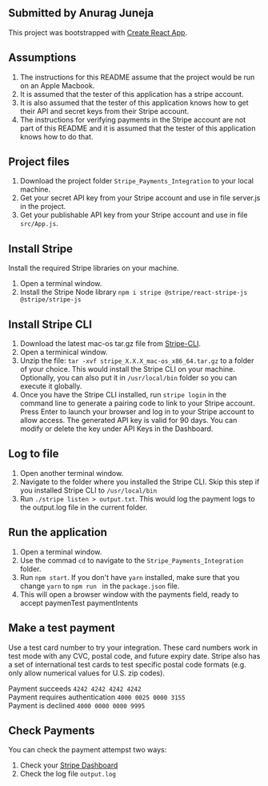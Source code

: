 ## Submitted by Anurag Juneja

This project was bootstrapped with [Create React App](https://github.com/facebook/create-react-app). 

## Assumptions

1. The instructions for this README assume that the project would be run on an Apple Macbook.
2. It is assumed that the tester of this application has a stripe account.
3. It is also assumed that the tester of this application knows how to get their API and secret keys from their Stripe account.
4. The instructions for verifying payments in the Stripe account are not part of this README and it is assumed that the tester of this application knows how to do that.


## Project files

1. Download the project folder `Stripe_Payments_Integration` to your local machine. 
2. Get your secret API key from your Stripe account and use in file server.js in the project.
3. Get your publishable API key from your Stripe account and use in file `src/App.js`.

## Install Stripe
Install the required Stripe libraries on your machine. 

1. Open a terminal window.
2. Install the Stripe Node library
`npm i stripe @stripe/react-stripe-js @stripe/stripe-js`

## Install Stripe CLI

1. Download the latest mac-os tar.gz file from [Stripe-CLI](https://github.com/stripe/stripe-cli/releases/latest).
2. Open a terminical window.
3. Unzip the file: `tar -xvf stripe_X.X.X_mac-os_x86_64.tar.gz` to a folder of your choice. This would install the Stripe CLI on your machine. Optionally, you can also put it in `/usr/local/bin` folder so you can execute it globally.
3. Once you have the Stripe CLI installed, run `stripe login` in the command line to generate a pairing code to link to your Stripe account. Press Enter to launch your browser and log in to your Stripe account to allow access. The generated API key is valid for 90 days. You can modify or delete the key under API Keys in the Dashboard.


## Log to file

1. Open another terminal window.
2. Navigate to the folder where you installed the Stripe CLI. Skip this step if you installed Stripe CLI to `/usr/local/bin`
3. Run `./stripe listen > output.txt`. This would log the payment logs to the output.log file in the current folder.

## Run the application

1. Open a terminal window.
2. Use the commad `cd` to navigate to the `Stripe_Payments_Integration` folder.
3. Run `npm start`. If you don't have `yarn` installed, make sure that you change `yarn` to `npm run ` in the `package.json` file.
4. This will open a browser window with the payments field, ready to accept paymenTest paymentIntents

## Make a test payment
Use a test card number to try your integration. These card numbers work in test mode with any CVC, postal code, and future expiry date. Stripe also has a set of international test cards to test specific postal code formats (e.g. only allow numerical values for U.S. zip codes).

Payment succeeds `4242 4242 4242 4242`<br>
Payment requires authentication `4000 0025 0000 3155`<br>
Payment is declined `4000 0000 0000 9995`

## Check Payments
You can check the payment attempst two ways:
1. Check your [Stripe Dashboard](https://dashboard.stripe.com/test/payments)
2. Check the log file `output.log`
